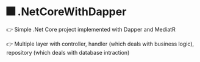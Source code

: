 # 🎆  .NetCoreWithDapper


👉  Simple .Net Core project implemented with Dapper and MediatR

👉  Multiple layer with controller, handler (which deals with business logic), repository (which deals with database intraction)
